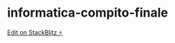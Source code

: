 # informatica-compito-finale

[Edit on StackBlitz ⚡️](https://stackblitz.com/edit/informatica-compito-finale)